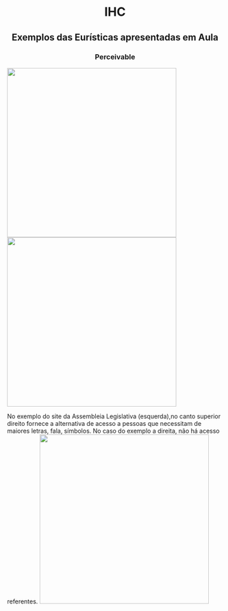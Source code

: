<h1 align="center"> IHC </h1>
<h2 align="center"> Exemplos das Eurísticas apresentadas em Aula 
<h3 align="center"> Perceivable </h3>

  <p float="left">
  <img src="https://github.com/dantesjc/BERTOTTI/blob/main/Imagem1.jpg" width="395" /> 
  <img src="https://github.com/dantesjc/BERTOTTI/blob/main/Imagem2.jpg" width="395" /> 
    
</p>
  No exemplo do site da Assembleia Legislativa (esquerda),no canto superior direito fornece a alternativa de acesso a pessoas que necessitam de 
  maiores letras, fala, símbolos. No caso do exemplo a direita, não há acesso referentes.

  <img src="https://github.com/dantesjc/BERTOTTI/blob/main/Imagem1.jpg" width="395" /> 













